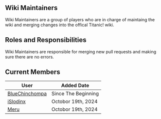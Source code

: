 ## Wiki Maintainers
Wiki Maintainers are a group of players who are in charge of maintaing the wiki and merging changes into the offical Titanic! wiki.

## Roles and Responsibilities
Wiki Maintainers are responsible for merging new pull requests and making sure there are no errors.

## Current Members

User | Added Date 
---|---
[BlueChinchompa](https://osu.titanic.sh/u/40)   | Since The Beginning 
[iSlodinx](https://osu.titanic.sh/u/869) | Octobor 19th, 2024
[Meru](https://osu.titanic.sh/u/41) | Octobor 19th, 2024

<!--- I do not know when I [BlueChinchompa] became a maintainer so as a place holder I decided to add "Since The Beginning" -->

